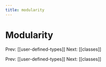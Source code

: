 ```yaml
---
title: modularity
---
```


# Modularity

Prev: \[\[user-defined-types\]\] Next: \[\[classes\]\]

Prev: \[\[user-defined-types\]\] Next: \[\[classes\]\]
